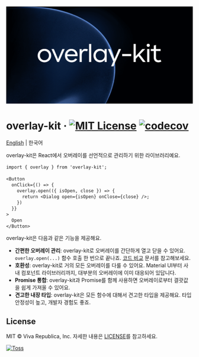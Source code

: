![](./docs/public/og.png)

# overlay-kit &middot; [![MIT License](https://img.shields.io/badge/license-MIT-blue.svg)](https://github.com/toss/overlay-kit/blob/main/LICENSE) [![codecov](https://codecov.io/gh/toss/overlay-kit/graph/badge.svg?token=JBEAQTL7XK)](https://codecov.io/gh/toss/overlay-kit)

[English](https://github.com/toss/overlay-kit/blob/main/README.md) | 한국어

overlay-kit은 React에서 오버레이를 선언적으로 관리하기 위한 라이브러리예요.

```tsx
import { overlay } from 'overlay-kit';

<Button
  onClick={() => {
    overlay.open(({ isOpen, close }) => {
      return <Dialog open={isOpen} onClose={close} />;
    })
  }}
>
  Open
</Button>
```

overlay-kit은 다음과 같은 기능을 제공해요.

- **간편한 오버레이 관리**: overlay-kit로 오버레이를 간단하게 열고 닫을 수 있어요. `overlay.open(...)` 함수 호출 한 번으로 끝나죠. [코드 비교](https://overlay-kit.slash.page/ko/code-comparison.html) 문서를 참고해보세요.
- **호환성**: overlay-kit로 거의 모든 오버레이를 다룰 수 있어요. Material UI부터 사내 컴포넌트 라이브러리까지, 대부분의 오버레이에 이미 대응되어 있답니다.
- **Promise 통합**: overlay-kit과 Promise를 함께 사용하면 오버레이로부터 결괏값을 쉽게 가져올 수 있어요.
- **견고한 내장 타입**: overlay-kit은 모든 함수에 대해서 견고한 타입을 제공해요. 타입 안정성이 높고, 개발자 경험도 좋죠.

## License

MIT © Viva Republica, Inc. 자세한 내용은 [LICENSE](https://github.com/toss/overlay-kit/blob/main/LICENSE)를 참고하세요.

<a title="Toss" href="https://toss.im">
  <picture>
    <source media="(prefers-color-scheme: dark)" srcset="https://static.toss.im/logos/png/4x/logo-toss-reverse.png">
    <img alt="Toss" src="https://static.toss.im/logos/png/4x/logo-toss.png" width="100">
  </picture>
</a>

